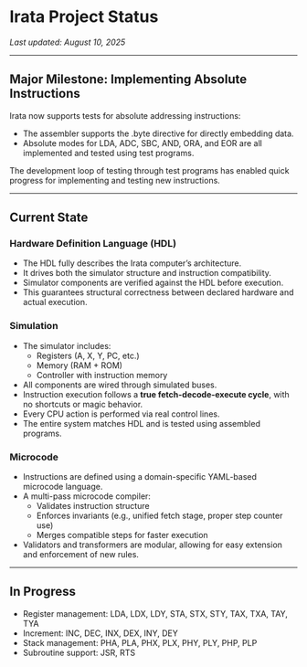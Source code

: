 # Irata Project Status

_Last updated: August 10, 2025_

---

## Major Milestone: Implementing Absolute Instructions

Irata now supports tests for absolute addressing instructions:

* The assembler supports the .byte directive for directly embedding data.
* Absolute modes for LDA, ADC, SBC, AND, ORA, and EOR are all implemented and tested using test programs.

The development loop of testing through test programs has enabled quick progress for implementing and testing new instructions.

---

## Current State

### Hardware Definition Language (HDL)

- The HDL fully describes the Irata computer’s architecture.
- It drives both the simulator structure and instruction compatibility.
- Simulator components are verified against the HDL before execution.
- This guarantees structural correctness between declared hardware and actual execution.

### Simulation

- The simulator includes:
  - Registers (A, X, Y, PC, etc.)
  - Memory (RAM + ROM)
  - Controller with instruction memory
- All components are wired through simulated buses.
- Instruction execution follows a **true fetch-decode-execute cycle**, with no shortcuts or magic behavior.
- Every CPU action is performed via real control lines.
- The entire system matches HDL and is tested using assembled programs.

### Microcode

- Instructions are defined using a domain-specific YAML-based microcode language.
- A multi-pass microcode compiler:
  - Validates instruction structure
  - Enforces invariants (e.g., unified fetch stage, proper step counter use)
  - Merges compatible steps for faster execution
- Validators and transformers are modular, allowing for easy extension and enforcement of new rules.

---

## In Progress

* Register management: LDA, LDX, LDY, STA, STX, STY, TAX, TXA, TAY, TYA
* Increment: INC, DEC, INX, DEX, INY, DEY
* Stack management: PHA, PLA, PHX, PLX, PHY, PLY, PHP, PLP
* Subroutine support: JSR, RTS